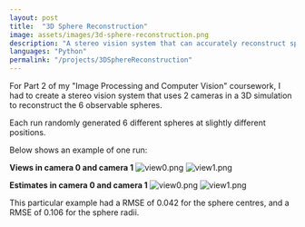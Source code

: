 ```yaml
---
layout: post
title:  "3D Sphere Reconstruction"
image: assets/images/3d-sphere-reconstruction.png
description: "A stereo vision system that can accurately reconstruct spheres in 3D"
languages: "Python"
permalink: "/projects/3DSphereReconstruction"
---
```

For Part 2 of my "Image Processing and Computer Vision" coursework, I had to create a stereo vision system that uses 2 cameras in a 3D simulation to reconstruct the 6 observable spheres.

Each run randomly generated 6 different spheres at slightly different positions.

Below shows an example of one run:

**Views in camera 0 and camera 1**
![view0.png](/assets/images/3dspherereconstruction_results/view0.png)
![view1.png](/assets/images/3dspherereconstruction_results/view1.png)

**Estimates in camera 0 and camera 1**
![view0.png](/assets/images/3dspherereconstruction_results/view0_estimate.png)
![view1.png](/assets/images/3dspherereconstruction_results/view1_estimate.png)

This particular example had a RMSE of 0.042 for the sphere centres, and a RMSE of 0.106 for the sphere radii.
